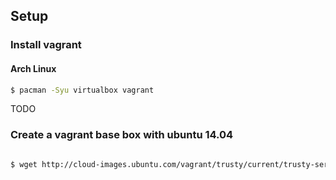 ## Setup

### Install vagrant

#### Arch Linux

```bash
$ pacman -Syu virtualbox vagrant
```

TODO

### Create a vagrant base box with ubuntu 14.04

```bash

$ wget http://cloud-images.ubuntu.com/vagrant/trusty/current/trusty-server-cloudimg-amd64-vagrant-disk1.box


```

